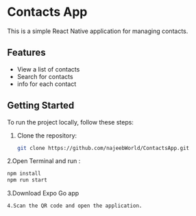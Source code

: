 # Contacts App

This is a simple React Native application for managing contacts.

## Features

- View a list of contacts
- Search for contacts
- info for each contact

## Getting Started

To run the project locally, follow these steps:

1. Clone the repository:
   ```bash
   git clone https://github.com/najeebWorld/ContactsApp.git

   
2.Open Terminal and run :
   ```bash
   npm install
   npm run start
```
3.Download Expo Go app
```
4.Scan the QR code and open the application.
   
